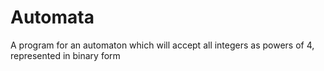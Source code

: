 # Automata
A program for an automaton which will accept all integers as powers of 4, represented in binary form 
